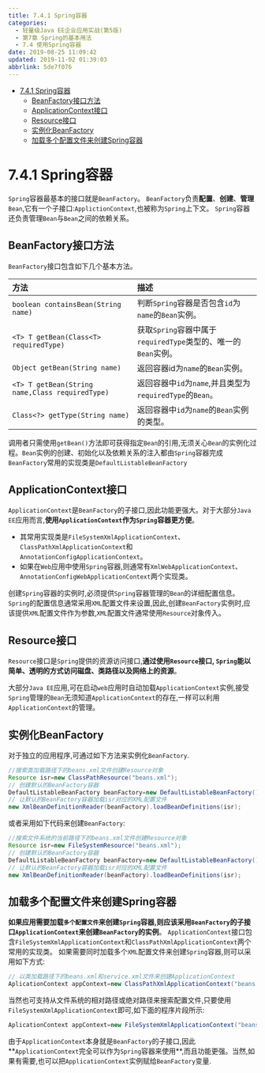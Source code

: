 ```yaml
---
title: 7.4.1 Spring容器
categories: 
  - 轻量级Java EE企业应用实战(第5版)
  - 第7章 Spring的基本用法
  - 7.4 使用Spring容器
date: 2019-08-25 11:09:42
updated: 2019-11-02 01:39:03
abbrlink: 5de7f076
---
```

- [7.4.1 Spring容器](/ReadingNotes/5de7f076/#7-4-1-Spring容器)
    - [BeanFactory接口方法](/ReadingNotes/5de7f076/#BeanFactory接口方法)
    - [ApplicationContext接口](/ReadingNotes/5de7f076/#ApplicationContext接口)
    - [Resource接口](/ReadingNotes/5de7f076/#Resource接口)
    - [实例化BeanFactory](/ReadingNotes/5de7f076/#实例化BeanFactory)
    - [加载多个配置文件来创建Spring容器](/ReadingNotes/5de7f076/#加载多个配置文件来创建Spring容器)

<!--more-->
<script src="https://cdn.bootcss.com/jquery/3.4.0/jquery.slim.min.js"></script>
<script>$(document).ready(function () {$(".post-body > ul:nth-child(1)").hide();});</script>

<!--end-->
<!--SSTStart-->
# 7.4.1 Spring容器 #
`Spring`容器最基本的接口就是`BeanFactory`。 `BeanFactory`负责**配置**、**创建**、**管理**`Bean`,它有一个子接口:`ApplictionContext`,也被称为`Spring`上下文。 `Spring`容器还负责管理`Bean`与`Bean`之间的依赖关系。
## BeanFactory接口方法 ##
`BeanFactory`接口包含如下几个基本方法。

|方法|描述|
|:---|:---|
|`boolean containsBean(String name)`|判断`Spring`容器是否包含`id`为`name`的`Bean`实例。|
|`<T> T getBean(Class<T> requiredType)`|获取`Spring`容器中属于`requiredType`类型的、唯一的`Bean`实例。|
|`Object getBean(String name)`|返回容器id为`name`的`Bean`实例。|
|`<T> T getBean(String name,Class requiredType)`|返回容器中`id`为`name`,并且类型为`requiredType`的`Bean`。|
|`Class<?> getType(String name)`|返回容器中`id`为`name`的`Bean`实例的类型。|

调用者只需使用`getBean()`方法即可获得指定`Bean`的引用,无须关心`Bean`的实例化过程。`Bean`实例的创建、初始化以及依赖关系的注入都由`Spring`容器完成
`BeanFactory`常用的实现类是`DefaultListableBeanFactory`
## ApplicationContext接口 ##
`ApplicationContext`是`BeanFactory`的子接口,因此功能更强大。对于大部分`Java EE`应用而言,**使用`ApplicationContext`作为`Spring`容器更方便**。
- 其常用实现类是`FileSystemXmlApplicationContext`、`ClassPathXmlApplicationContext`和`AnnotationConfigApplicationContext`。
- 如果在`Web`应用中使用`Spring`容器,则通常有`XmlWebApplicationContext`、`AnnotationConfigWebApplicationContext`两个实现类。

创建`Spring`容器的实例时,必须提供`Spring`容器管理的`Bean`的详细配置信息。 `Spring`的配置信息通常采用`XML`配置文件来设置,因此,创建`BeanFactory`实例时,应该提供`XML`配置文件作为参数,`XML`配置文件通常使用`Resource`对象传入。
## Resource接口 ##
`Resource`接口是`Spring`提供的资源访问接口,**通过使用`Resource`接口, `Spring`能以简单、透明的方式访问磁盘、类路径以及网络上的资源**。

大部分`Java EE`应用,可在启动`web`应用时自动加载`ApplicationContext`实例,接受`Spring`管理的`Bean`无须知道`ApplicationContext`的存在,一样可以利用`ApplicationContext`的管理。
## 实例化BeanFactory ##
对于独立的应用程序,可通过如下方法来实例化`BeanFactory`.
```java
//搜索类加载路径下的beans.xml文件创建Resource对象
Resource isr=new ClassPathResource("beans.xml");
// 创建默认的BeanFactory容器
DefaultListableBeanFactory beanFactory=new DefaultListableBeanFactory();
// 让默认的BeanFactory容器加载isr对应的XML配置文件
new XmlBeanDefinitionReader(beanFactory).loadBeanDefinitions(isr);
```
或者采用如下代码来创建`BeanFactory`:
```java
//搜索文件系统的当前路径下的beans.xml文件创建Resource对象
Resource isr=new FileSystemResource("beans.xml");
// 创建默认的BeanFactory容器
DefaultListableBeanFactory beanFactory=new DefaultListableBeanFactory();
// 让默认的BeanFactory容器加载isr对应的XML配置文件
new XmlBeanDefinitionReader(beanFactory).loadBeanDefinitions(isr);
```
## 加载多个配置文件来创建Spring容器 ##
**如果应用需要加载`多个配置文件`来创建`Spring`容器,则应该采用`BeanFactory`的子接口`ApplicationContext`来创建`BeanFactory`的实例**。 `ApplicationContext`接口包含`FileSystemXmlApplicationContext`和`ClassPathXmlApplicationContext`两个常用的实现类。
如果需要同时加载多个`XML`配置文件来创建`Spring`容器,则可以采用如下方式:
```java
// 以类加载路径下的beans.xml和service.xml文件来创建ApplicationContext
AplicationContext appContext=new ClassPathXmlApplicationContext("beans.xml","service.xml");
```
当然也可支持从文件系统的相对路径或绝对路径来搜索配置文件,只要使用`FileSystemXmlApplicationContext`即可,如下面的程序片段所示:
```java
AplicationContext appContext=new FileSystemXmlApplicationContext("beans.xml","service.xml");
```
由于`ApplicationContext`本身就是`BeanFactory`的子接口,因此**`ApplicationContext`完全可以作为`Spring`容器来使用**,而且功能更强。当然,如果有需要,也可以把`ApplicationContext`实例赋给`BeanFactory`变量.
<!--SSTStop-->

